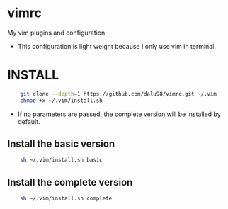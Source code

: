 # vimrc

My vim plugins and configuration

* This configuration is light weight because I only use vim in terminal.

# INSTALL

``` sh
    git clone --depth=1 https://github.com/dalu98/vimrc.git ~/.vim
    chmod +x ~/.vim/install.sh
```

* If no parameters are passed, the complete version will be installed by default.

## Install the basic version
``` sh
    sh ~/.vim/install.sh basic
```

## Install the complete version

``` sh
    sh ~/.vim/install.sh complete
```
